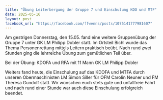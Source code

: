 ```yaml
---
title: "Übung Leiterbergung der Gruppe 7 und Einschulung KDO und MTF"
date: 2025-05-16
layout: post
facebook_url: "https://facebook.com/ffwenns/posts/1075141777981607"
---
```


Am gestrigen Donnerstag, den 15.05. fand eine weitere Gruppenübung der Gruppe 7 unter GK LM Philipp Dobler statt. Im Ortsteil Bichl wurde das Thema Personenrettung mittels Leitern praktisch beübt. Nach rund zwei Stunden ging die lehrreiche Übung zum gemütlichen Teil über.

Bei der Übung:
 KDOFA und RFA mit 11 Mann
 GK LM Philipp Dobler

Weiters fand heute, die Einschulung auf das KDOFA und MTFA durch unseren Obermaschinisten LM Simon Siller für OFM Carolin Neuner und FM Theresa Gundolf statt. Wir wünschen euch stets gute und unfallfreie Fahrt und nach rund einer Stunde war auch diese Einschulung erfolgreich beendet.